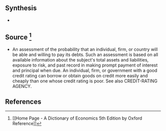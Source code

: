 ## Synthesis
- 
## Source [^1]
- An assessment of the probability that an individual, firm, or country will be able and willing to pay its debts. Such an assessment is based on all available information about the subject's total assets and liabilities, exposure to risk, and past record in making prompt payment of interest and principal when due. An individual, firm, or government with a good credit rating can borrow or obtain goods on credit more easily and cheaply than one whose credit rating is poor. See also CREDIT-RATING AGENCY.
## References

[^1]: [[Home Page - A Dictionary of Economics 5th Edition by Oxford Reference]]